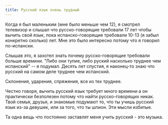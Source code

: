 ```yaml
---
title: Русский язык очень трудный
---
```


Когда я был маленьким (мне было меньше чем 12), я смотрел телевизор и слышал что
русско-говорящие требовали 17 лет чтобы вычить свой язык, пока
испанско-говорящие требовали 10-13 (я забыл конкретно сколько) лет. Мне это было
интересно потому что я говорил по-испански.

Слышав это, я захотел знать почему русско-говорящие требовали больше времини.
"Либо они тупие, либо руский насколько труднее чем испанский" -- я подумал.
Десять лет спустия, я наконец-то знаю что русский на самом деле труднее чем
испанский.

Склонения, ударения, спряжения, все из тех труднее.

Честно говоря, вычить русский язык требует много времени а он практически
безполезен потому что найти русско-говорящих никак. Твой семья, друзья, и
знакомые подумают то, что ты учишь русский язык из-за девушек, или за того, что
ты шпион. Эти мысли избитые.

Та одна вещь что постоянно заставлят меня учить русский - это музыка.
